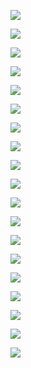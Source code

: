 ![](./screenshots/02_kafka_theory/2022-07-02-11-26-17.png)

![](./screenshots/02_kafka_theory/2022-07-02-19-01-20.png)

![](./screenshots/02_kafka_theory/2022-07-02-19-04-01.png)

![](./screenshots/02_kafka_theory/2022-07-02-19-06-01.png)

![](./screenshots/02_kafka_theory/2022-07-02-19-20-17.png)

![](./screenshots/02_kafka_theory/2022-07-02-19-27-19.png)

![](./screenshots/02_kafka_theory/2022-07-02-19-28-48.png)

![](./screenshots/02_kafka_theory/2022-07-02-19-30-53.png)

![](./screenshots/02_kafka_theory/2022-07-02-19-31-54.png)

![](./screenshots/02_kafka_theory/2022-07-02-19-52-01.png)

![](./screenshots/02_kafka_theory/2022-07-02-19-53-32.png)

![](./screenshots/02_kafka_theory/2022-07-02-21-47-53.png)

![](./screenshots/02_kafka_theory/2022-07-02-21-49-48.png)

![](./screenshots/02_kafka_theory/2022-07-02-21-52-26.png)

![](./screenshots/02_kafka_theory/2022-07-02-21-58-21.png)

![](./screenshots/02_kafka_theory/2022-07-02-22-00-22.png)

![](./screenshots/02_kafka_theory/2022-07-02-22-08-00.png)

![](./screenshots/02_kafka_theory/2022-07-02-22-09-36.png)

![](./screenshots/02_kafka_theory/2022-07-02-22-11-04.png)